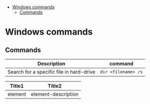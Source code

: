 <!--ts-->
* [Windows commands](#windows-commands)
   * [Commands](#commands)

<!-- Created by https://github.com/ekalinin/github-markdown-toc -->
<!-- Added by: gil_diy, at: Wed 18 Jan 2023 08:33:57 PM IST -->

<!--te-->


# Windows commands


## Commands

Description | command
------------|-----
Search for a specific file in hard-drive | `dir <filename> /s`

Title1 | Title2
------------|-----
 element | element-description
